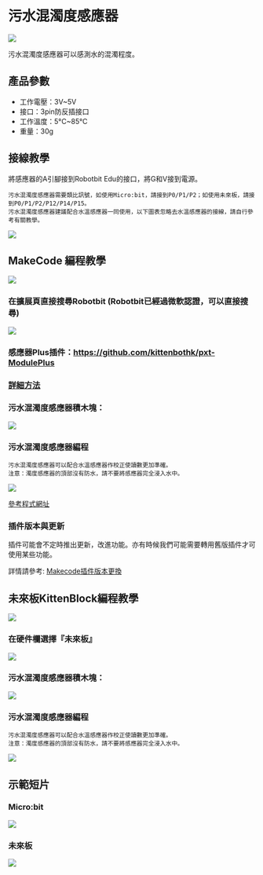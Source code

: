 # 污水混濁度感應器

![](./images/turbidity3.jpeg)

污水混濁度感應器可以感測水的混濁程度。

## 產品參數

- 工作電壓：3V~5V
- 接口：3pin防反插接口
- 工作溫度：5°C~85°C
- 重量：30g

## 接線教學

將感應器的A引腳接到Robotbit Edu的接口，將G和V接到電源。
    
    污水混濁度感應器需要類比訊號，如使用Micro:bit，請接到P0/P1/P2；如使用未來板，請接到P0/P1/P2/P12/P14/P15。
    污水混濁度感應器建議配合水溫感應器一同使用，以下圖表忽略去水溫感應器的接線，請自行參考有關教學。

![](./images/turbidity_wire.png)

## MakeCode 編程教學

![](./PWmodules/images/mcbanner.png)

### 在擴展頁直接搜尋Robotbit (Robotbit已經過微軟認證，可以直接搜尋)

![](./images/robotbit_search.gif)

### 感應器Plus插件：https://github.com/kittenbothk/pxt-ModulePlus

### [詳細方法](../Makecode/powerBrickMC)

### 污水混濁度感應器積木塊：

![](./images/turbidity2.png)

### 污水混濁度感應器編程

    污水混濁度感應器可以配合水溫感應器作校正使讀數更加準確。
    注意：濁度感應器的頂部沒有防水，請不要將感應器完全浸入水中。

![](./images/turbidity_code.png)

[參考程式網址](https://makecode.microbit.org/_WjmH6zahVTUe)

### 插件版本與更新

插件可能會不定時推出更新，改進功能。亦有時候我們可能需要轉用舊版插件才可使用某些功能。

詳情請參考: [Makecode插件版本更換](../Makecode/makecode_extensionUpdate)

## 未來板KittenBlock編程教學

![](./PWmodules/images/kbbanner.png)

### 在硬件欄選擇『未來板』

![](./images/turbidity_kb1.png)

### 污水混濁度感應器積木塊：

![](./images/turbidity_kb2.png)

### 污水混濁度感應器編程

    污水混濁度感應器可以配合水溫感應器作校正使讀數更加準確。
    注意：濁度感應器的頂部沒有防水，請不要將感應器完全浸入水中。

![](./images/turbidity_kb3.png)

## 示範短片

### Micro:bit

[![](./images/turbidity6.png)](https://youtu.be/4ePV6fmwoAA?t=77)

### 未來板

[![](./images/turbidity5.png)](https://youtu.be/4ePV6fmwoAA?t=7)

